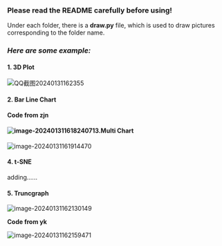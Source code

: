 ### Please read the README carefully before using!

Under each folder, there is a **draw.py** file, which is used to draw pictures corresponding to the folder name.



### *Here are some example:*

#### **1.** 3D Plot

![QQ截图20240131162355](C:\Users\peggy\Desktop\QQ截图20240131162355.png)

#### 2. Bar Line Chart

**Code from zjn**

#### ![image-20240131161824071](C:\Users\peggy\AppData\Roaming\Typora\typora-user-images\image-20240131161824071.png)3.Multi Chart

![image-20240131161914470](C:\Users\peggy\AppData\Roaming\Typora\typora-user-images\image-20240131161914470.png)



#### 4. t-SNE

adding......



#### 5. Truncgraph

![image-20240131162130149](C:\Users\peggy\AppData\Roaming\Typora\typora-user-images\image-20240131162130149.png)

**Code from yk**

![image-20240131162159471](C:\Users\peggy\AppData\Roaming\Typora\typora-user-images\image-20240131162159471.png)

